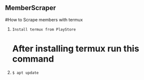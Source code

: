 ## MemberScraper

#How to Scrape members with termux
1. `Install termux from PlayStore`
      <h1>After installing termux run this command</h1>
2. `$ apt update`
